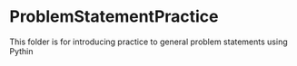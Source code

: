 # ProblemStatementPractice
This folder is for introducing practice to general problem statements using Pythin
